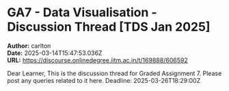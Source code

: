 # GA7 - Data Visualisation - Discussion Thread [TDS Jan 2025]

**Author:** carlton  
**Date:** 2025-03-14T15:47:53.036Z  
**URL:** https://discourse.onlinedegree.iitm.ac.in/t/169888/606592

Dear Learner,
This is the discussion thread for Graded Assignment 7. Please post any queries related to it here.
Deadline: 2025-03-26T18:29:00Z
